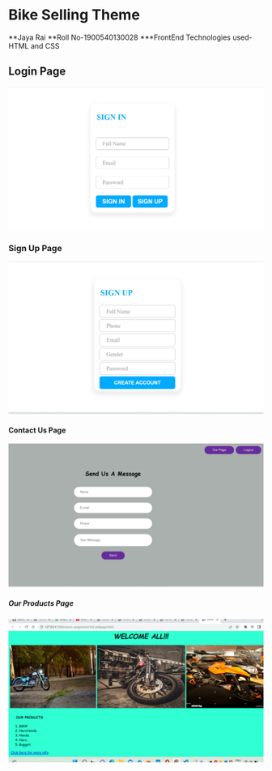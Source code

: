# Bike Selling Theme
**Jaya Rai
**Roll No-1900540130028
***FrontEnd Technologies used-HTML and CSS
## Login Page
![LoginPage!](https://github.com/bbd-jaya/xenon-assignment/blob/main/images/LoginPage.png)
### Sign Up Page
![](https://github.com/zack160/xenonStack/blob/main/images/SignUpPage.png)
#### Contact Us Page
![](https://github.com/zack160/xenonStack/blob/main/images/contactUs.png)
##### Our Products Page
![](https://github.com/zack160/xenonStack/blob/main/images/Screenshot%20(84).png)
